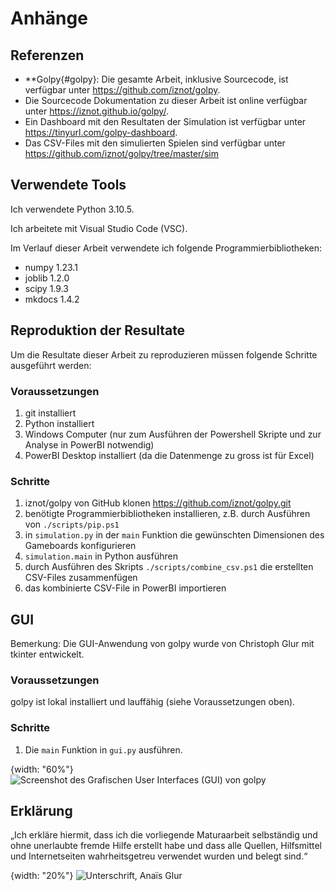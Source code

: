 # Anhänge

## Referenzen

- **Golpy{#golpy}: Die gesamte Arbeit, inklusive Sourcecode, ist verfügbar unter <https://github.com/iznot/golpy>.
- Die Sourcecode Dokumentation zu dieser Arbeit ist online verfügbar unter <https://iznot.github.io/golpy/>.
- Ein Dashboard mit den Resultaten der Simulation ist verfügbar unter <https://tinyurl.com/golpy-dashboard>.
- Das CSV-Files mit den simulierten Spielen sind verfügbar unter <https://github.com/iznot/golpy/tree/master/sim>
  
## Verwendete Tools

Ich verwendete Python 3.10.5.

Ich arbeitete mit Visual Studio Code (VSC).

Im Verlauf dieser Arbeit verwendete ich folgende Programmierbibliotheken:
- numpy 1.23.1
- joblib 1.2.0
- scipy 1.9.3
- mkdocs 1.4.2

## Reproduktion der Resultate

Um die Resultate dieser Arbeit zu reproduzieren müssen folgende Schritte ausgeführt werden:

### Voraussetzungen

1. git installiert
2. Python installiert
3. Windows Computer (nur zum Ausführen der Powershell Skripte und zur Analyse in PowerBI notwendig)
4. PowerBI Desktop installiert (da die Datenmenge zu gross ist für Excel)
   
### Schritte

1. iznot/golpy von GitHub klonen <https://github.com/iznot/golpy.git>
2. benötigte Programmierbibliotheken installieren, z.B. durch Ausführen von `./scripts/pip.ps1`
3. in `simulation.py` in der `main` Funktion die gewünschten Dimensionen des Gameboards konfigurieren
4. `simulation.main` in Python ausführen
5. durch Ausführen des Skripts `./scripts/combine_csv.ps1` die erstellten CSV-Files zusammenfügen
6. das kombinierte CSV-File in PowerBI importieren

## GUI

Bemerkung: Die GUI-Anwendung von golpy wurde von Christoph Glur mit tkinter entwickelt. 

### Voraussetzungen

golpy ist lokal installiert und lauffähig (siehe Voraussetzungen oben).

### Schritte

1. Die `main` Funktion in `gui.py` ausführen.

{width: "60%"}
![Screenshot des Grafischen User Interfaces (GUI) von golpy](screenshot_gui.png)  

## Erklärung

„Ich erkläre hiermit, dass ich die vorliegende Maturaarbeit selbständig und ohne unerlaubte fremde Hilfe erstellt habe und dass alle 
Quellen, Hilfsmittel und Internetseiten wahrheitsgetreu verwendet wurden und belegt sind.“

{width: "20%"}
![Unterschrift, Anaïs Glur](Unterschirft.png)   